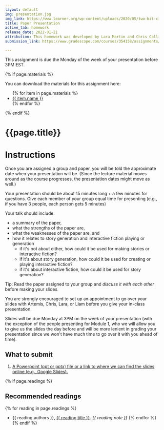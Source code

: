 ```yaml
---
layout: default
img: presentation.jpg
img_link: https://www.learner.org/wp-content/uploads/2020/05/two-bit-circus-lesson-plans-unit-elementary-school-engineering-towers-group-presentation-1298x672.jpg
title: Paper Presentation
active_tab: homework
release_date: 2022-01-21 
attribution: This homework was developed by Lara Martin and Chris Callison-Burch for their Interactive Fiction and Text Generation class (CIS 700-008) which was taught at the University of Pennsylvania in Spring 2022.
submission_link: https://www.gradescope.com/courses/354158/assignments/1782400

---
```


<div class="alert alert-info">
This assignment is due the Monday of the week of your presentation before 3PM EST. 
</div>

{% if page.materials %}
<div class="alert alert-info">
You can download the materials for this assignment here:
<ul>
{% for item in page.materials %}
<li><a href="{{item.url}}">{{ item.name }}</a></li>
{% endfor %}
</ul>
</div>
{% endif %}


{{page.title}}
=============================================================

# Instructions

Once you are assigned a group and paper, you will be told the approximate date when your presentation will be. (Since the lecture material moves around as the course progresses, the presentation dates might move as well.)


Your presentation should be about 15 minutes long + a few minutes for questions. Give each member of your group equal time for presenting (e.g., if you have 3 people, each person gets 5 minutes)

Your talk should include:
- a summary of the paper,
- what the strengths of the paper are,
- what the weaknesses of the paper are, and
- how it relates to story generation and interactive fiction playing or generation
   - if it's not about either, how could it be used for making stories or interactive fiction?
   - if it's about story generation, how could it be used for creating or playing interactive fiction?
   - if it's about interactive fiction, how could it be used for story generation?

Tip: Read the paper assigned to your group and *discuss it with each other* before making your slides.

You are strongly encouraged to set up an appointment to go over your slides with Artemis, Chris, Lara, or Liam before you give your in-class presentation.

Slides will be due Monday at 3PM on the week of your presentation (with the exception of the people presenting for Module 1, who we will allow you to give us the slides the day before and will be more lenient in grading your presentation since we won't have much time to go over it with you ahead of time).


## What to submit

1. <a href="{{page.submission_link}}">A Powerpoint (ppt or pptx) file or a link to where we can find the slides online (e.g., Google Slides).</a>


{% if page.readings %} 
## Recommended readings
{% for reading in page.readings %}
* {{ reading.authors }}, <a href="{{ reading.url }}">{{ reading.title }}</a>.  <i>{{ reading.note }}</i>
{% endfor %}
{% endif %}
